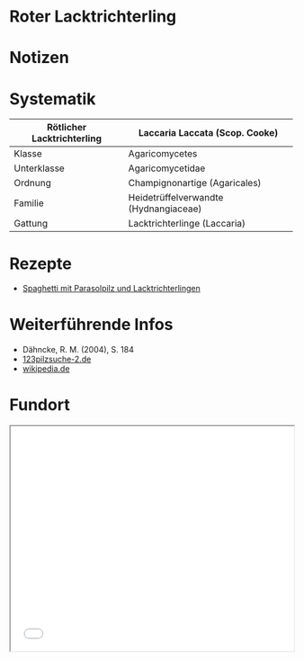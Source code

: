 Roter Lacktrichterling
===

# Notizen


# Systematik
| Rötlicher Lacktrichterling | Laccaria Laccata (Scop. Cooke) |
| --- | --- |
| Klasse | Agaricomycetes
| Unterklasse | Agaricomycetidae |
| Ordnung | Champignonartige (Agaricales) |
| Familie | Heidetrüffelverwandte (Hydnangiaceae) |
| Gattung | Lacktrichterlinge (Laccaria) |

# Rezepte
- [Spaghetti mit Parasolpilz und Lacktrichterlingen](lunibarium/index.html#!rezepte.md#Spaghetti_mit_Parasolpilz_und_Lacktrichterlingen)

# Weiterführende Infos
- Dähncke, R. M. (2004), S. 184
- [123pilzsuche-2.de](https://www.123pilzsuche-2.de/daten/details/RoterLackpilz.htm)
- [wikipedia.de](https://de.wikipedia.org/wiki/R%C3%B6tlicher_Lacktrichterling)

# Fundort
<iframe src="/lunibarium/map.html#51.651262,10.105047" style="width: 100% !important; height: 400px !important;"></iframe>